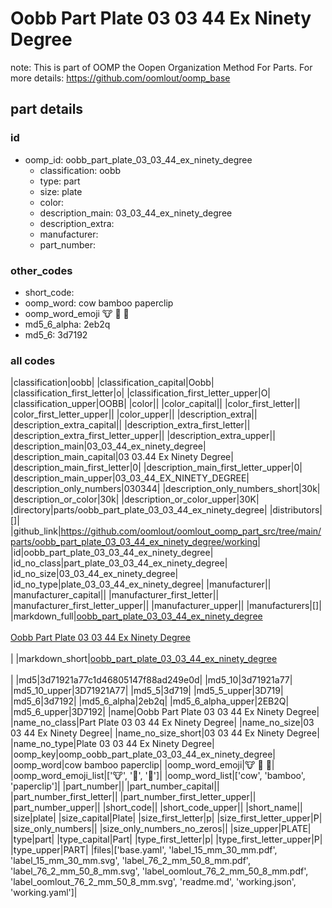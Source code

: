 # Oobb Part Plate 03 03 44 Ex Ninety Degree  

note: This is part of OOMP the Oopen Organization Method For Parts. For more details: https://github.com/oomlout/oomp_base

##  part details





### id
* oomp_id: oobb_part_plate_03_03_44_ex_ninety_degree
  * classification: oobb
  * type: part
  * size: plate
  * color: 
  * description_main: 03_03_44_ex_ninety_degree
  * description_extra: 
  * manufacturer: 
  * part_number: 

### other_codes
* short_code: 
* oomp_word: cow bamboo paperclip
* oomp_word_emoji :cow: :bamboo: :paperclip:
* md5_6_alpha: 2eb2q
* md5_6: 3d7192

### all codes 
|classification|oobb|
|classification_capital|Oobb|
|classification_first_letter|o|
|classification_first_letter_upper|O|
|classification_upper|OOBB|
|color||
|color_capital||
|color_first_letter||
|color_first_letter_upper||
|color_upper||
|description_extra||
|description_extra_capital||
|description_extra_first_letter||
|description_extra_first_letter_upper||
|description_extra_upper||
|description_main|03_03_44_ex_ninety_degree|
|description_main_capital|03 03.44 Ex Ninety Degree|
|description_main_first_letter|0|
|description_main_first_letter_upper|0|
|description_main_upper|03_03_44_EX_NINETY_DEGREE|
|description_only_numbers|030344|
|description_only_numbers_short|30k|
|description_or_color|30k|
|description_or_color_upper|30K|
|directory|parts/oobb_part_plate_03_03_44_ex_ninety_degree|
|distributors|[]|
|github_link|https://github.com/oomlout/oomlout_oomp_part_src/tree/main/parts/oobb_part_plate_03_03_44_ex_ninety_degree/working|
|id|oobb_part_plate_03_03_44_ex_ninety_degree|
|id_no_class|part_plate_03_03_44_ex_ninety_degree|
|id_no_size|03_03_44_ex_ninety_degree|
|id_no_type|plate_03_03_44_ex_ninety_degree|
|manufacturer||
|manufacturer_capital||
|manufacturer_first_letter||
|manufacturer_first_letter_upper||
|manufacturer_upper||
|manufacturers|[]|
|markdown_full|[oobb_part_plate_03_03_44_ex_ninety_degree](https://github.com/oomlout/oomlout_oomp_part_src/tree/main/parts/oobb_part_plate_03_03_44_ex_ninety_degree/working)<br>[](https://github.com/oomlout/oomlout_oomp_part_src/tree/main/parts/oobb_part_plate_03_03_44_ex_ninety_degree/working)<br>[Oobb Part Plate 03 03 44 Ex Ninety Degree](https://github.com/oomlout/oomlout_oomp_part_src/tree/main/parts/oobb_part_plate_03_03_44_ex_ninety_degree/working)<br><br>|
|markdown_short|[oobb_part_plate_03_03_44_ex_ninety_degree](https://github.com/oomlout/oomlout_oomp_part_src/tree/main/parts/oobb_part_plate_03_03_44_ex_ninety_degree/working)<br><br>|
|md5|3d71921a77c1d46805147f88ad249e0d|
|md5_10|3d71921a77|
|md5_10_upper|3D71921A77|
|md5_5|3d719|
|md5_5_upper|3D719|
|md5_6|3d7192|
|md5_6_alpha|2eb2q|
|md5_6_alpha_upper|2EB2Q|
|md5_6_upper|3D7192|
|name|Oobb Part Plate 03 03 44 Ex Ninety Degree|
|name_no_class|Part Plate 03 03 44 Ex Ninety Degree|
|name_no_size|03 03 44 Ex Ninety Degree|
|name_no_size_short|03 03 44 Ex Ninety Degree|
|name_no_type|Plate 03 03 44 Ex Ninety Degree|
|oomp_key|oomp_oobb_part_plate_03_03_44_ex_ninety_degree|
|oomp_word|cow bamboo paperclip|
|oomp_word_emoji|:cow: :bamboo: :paperclip:|
|oomp_word_emoji_list|[':cow:', ':bamboo:', ':paperclip:']|
|oomp_word_list|['cow', 'bamboo', 'paperclip']|
|part_number||
|part_number_capital||
|part_number_first_letter||
|part_number_first_letter_upper||
|part_number_upper||
|short_code||
|short_code_upper||
|short_name||
|size|plate|
|size_capital|Plate|
|size_first_letter|p|
|size_first_letter_upper|P|
|size_only_numbers||
|size_only_numbers_no_zeros||
|size_upper|PLATE|
|type|part|
|type_capital|Part|
|type_first_letter|p|
|type_first_letter_upper|P|
|type_upper|PART|
|files|['base.yaml', 'label_15_mm_30_mm.pdf', 'label_15_mm_30_mm.svg', 'label_76_2_mm_50_8_mm.pdf', 'label_76_2_mm_50_8_mm.svg', 'label_oomlout_76_2_mm_50_8_mm.pdf', 'label_oomlout_76_2_mm_50_8_mm.svg', 'readme.md', 'working.json', 'working.yaml']|
